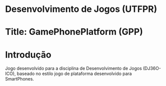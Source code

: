 # Desenvolvimento de Jogos (UTFPR)
# Title: GamePhonePlatform (GPP)
 

# Introdução
Jogo desenvolvido para a disciplina de Desenvolvimento de Jogos (DJ36O-ICO), baseado no estilo jogo de plataforma desenvolvido 
para SmartPhones.

